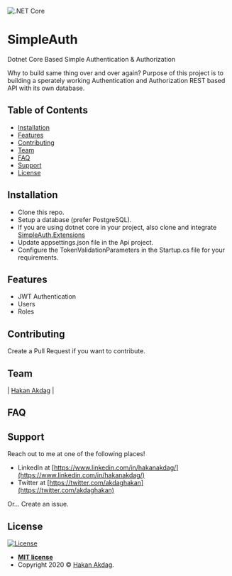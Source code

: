 ![.NET Core](https://github.com/hakdag/SimpleAuth/workflows/.NET%20Core/badge.svg?branch=master&event=push)
 
# SimpleAuth
Dotnet Core Based Simple Authentication & Authorization

Why to build same thing over and over again? Purpose of this project is to building a sperately working Authentication and Authorization REST based API with its own database.

## Table of Contents

- [Installation](#installation)
- [Features](#features)
- [Contributing](#contributing)
- [Team](#team)
- [FAQ](#faq)
- [Support](#support)
- [License](#license)

## Installation

- Clone this repo.
- Setup a database (prefer PostgreSQL).
- If you are using dotnet core in your project, also clone and integrate [SimpleAuth.Extensions](https://github.com/hakdag/SimpleAuth.Extensions)
- Update appsettings.json file in the Api project.
- Configure the TokenValidationParameters in the Startup.cs file for your requirements.

## Features

 - JWT Authentication
 - Users
 - Roles

## Contributing

Create a Pull Request if you want to contribute.

## Team

| [Hakan Akdag](https://www.linkedin.com/in/hakanakdag/) | 

## FAQ



## Support

Reach out to me at one of the following places!

- LinkedIn at [https://www.linkedin.com/in/hakanakdag/](https://www.linkedin.com/in/hakanakdag/)
- Twitter at [https://twitter.com/akdaghakan](https://twitter.com/akdaghakan)

Or...
Create an issue.

## License

[![License](http://img.shields.io/:license-mit-blue.svg?style=flat-square)](http://badges.mit-license.org)

- **[MIT license](http://opensource.org/licenses/mit-license.php)**
- Copyright 2020 © <a href="http://hakanakdag.net" target="_blank">Hakan Akdag</a>.
